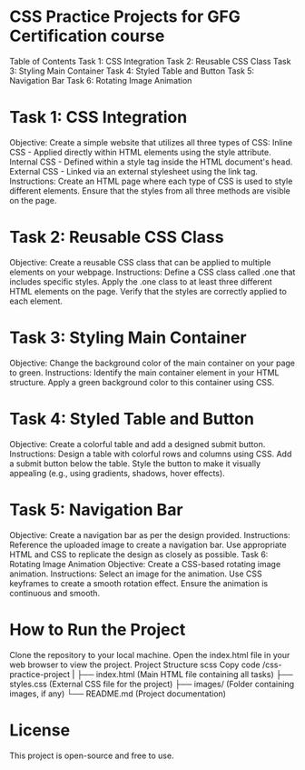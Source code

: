
# CSS Practice Projects for GFG Certification course

Table of Contents
Task 1: CSS Integration
Task 2: Reusable CSS Class
Task 3: Styling Main Container
Task 4: Styled Table and Button
Task 5: Navigation Bar
Task 6: Rotating Image Animation

# Task 1: CSS Integration

Objective:
Create a simple website that utilizes all three types of CSS:
Inline CSS - Applied directly within HTML elements using the style attribute.
Internal CSS - Defined within a style tag inside the HTML document's head.
External CSS - Linked via an external stylesheet using the link tag.
Instructions:
Create an HTML page where each type of CSS is used to style different elements.
Ensure that the styles from all three methods are visible on the page.

# Task 2: Reusable CSS Class

Objective:
Create a reusable CSS class that can be applied to multiple elements on your webpage.
Instructions:
Define a CSS class called .one that includes specific styles.
Apply the .one class to at least three different HTML elements on the page.
Verify that the styles are correctly applied to each element.

# Task 3: Styling Main Container

Objective:
Change the background color of the main container on your page to green.
Instructions:
Identify the main container element in your HTML structure.
Apply a green background color to this container using CSS.

# Task 4: Styled Table and Button

Objective:
Create a colorful table and add a designed submit button.
Instructions:
Design a table with colorful rows and columns using CSS.
Add a submit button below the table.
Style the button to make it visually appealing (e.g., using gradients, shadows, hover effects).

# Task 5: Navigation Bar

Objective:
Create a navigation bar as per the design provided.
Instructions:
Reference the uploaded image to create a navigation bar.
Use appropriate HTML and CSS to replicate the design as closely as possible.
Task 6: Rotating Image Animation
Objective:
Create a CSS-based rotating image animation.
Instructions:
Select an image for the animation.
Use CSS keyframes to create a smooth rotation effect.
Ensure the animation is continuous and smooth.

# How to Run the Project

Clone the repository to your local machine.
Open the index.html file in your web browser to view the project.
Project Structure
scss
Copy code
/css-practice-project
|
├── index.html  (Main HTML file containing all tasks)
├── styles.css  (External CSS file for the project)
├── images/     (Folder containing images, if any)
└── README.md   (Project documentation)

# License

This project is open-source and free to use.
